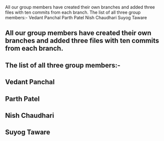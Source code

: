 All our group members have created their own branches and added three files with ten commits from each branch.
The list of all three group members:-
Vedant Panchal
Parth Patel
Nish Chaudhari
Suyog Taware
## All our group members have created their own branches and added three files with ten commits from each branch. 
## The list of all three group members:- 
## Vedant Panchal 
## Parth Patel 
## Nish Chaudhari 
## Suyog Taware
